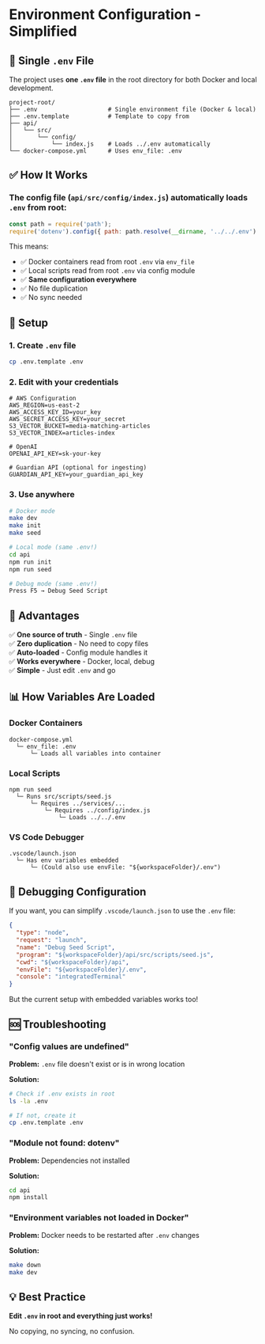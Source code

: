 # Environment Configuration - Simplified

## 📁 Single `.env` File

The project uses **one `.env` file** in the root directory for both Docker and local development.

```
project-root/
├── .env                    # Single environment file (Docker & local)
├── .env.template           # Template to copy from
├── api/
│   └── src/
│       └── config/
│           └── index.js    # Loads ../.env automatically
└── docker-compose.yml      # Uses env_file: .env
```

## ✅ How It Works

### The config file (`api/src/config/index.js`) automatically loads `.env` from root:

```javascript
const path = require('path');
require('dotenv').config({ path: path.resolve(__dirname, '../../.env') });
```

This means:
- ✅ Docker containers read from root `.env` via `env_file`
- ✅ Local scripts read from root `.env` via config module
- ✅ **Same configuration everywhere**
- ✅ No file duplication
- ✅ No sync needed

## 🚀 Setup

### 1. Create `.env` file

```bash
cp .env.template .env
```

### 2. Edit with your credentials

```env
# AWS Configuration
AWS_REGION=us-east-2
AWS_ACCESS_KEY_ID=your_key
AWS_SECRET_ACCESS_KEY=your_secret
S3_VECTOR_BUCKET=media-matching-articles
S3_VECTOR_INDEX=articles-index

# OpenAI
OPENAI_API_KEY=sk-your-key

# Guardian API (optional for ingesting)
GUARDIAN_API_KEY=your_guardian_api_key
```

### 3. Use anywhere

```bash
# Docker mode
make dev
make init
make seed

# Local mode (same .env!)
cd api
npm run init
npm run seed

# Debug mode (same .env!)
Press F5 → Debug Seed Script
```

## 🎯 Advantages

✅ **One source of truth** - Single `.env` file  
✅ **Zero duplication** - No need to copy files  
✅ **Auto-loaded** - Config module handles it  
✅ **Works everywhere** - Docker, local, debug  
✅ **Simple** - Just edit `.env` and go  

## 📊 How Variables Are Loaded

### Docker Containers
```
docker-compose.yml
  └─ env_file: .env
      └─ Loads all variables into container
```

### Local Scripts
```
npm run seed
  └─ Runs src/scripts/seed.js
      └─ Requires ../services/...
          └─ Requires ../config/index.js
              └─ Loads ../../.env
```

### VS Code Debugger
```
.vscode/launch.json
  └─ Has env variables embedded
      └─ (Could also use envFile: "${workspaceFolder}/.env")
```

## 🔧 Debugging Configuration

If you want, you can simplify `.vscode/launch.json` to use the `.env` file:

```json
{
  "type": "node",
  "request": "launch",
  "name": "Debug Seed Script",
  "program": "${workspaceFolder}/api/src/scripts/seed.js",
  "cwd": "${workspaceFolder}/api",
  "envFile": "${workspaceFolder}/.env",
  "console": "integratedTerminal"
}
```

But the current setup with embedded variables works too!

## 🆘 Troubleshooting

### "Config values are undefined"

**Problem:** `.env` file doesn't exist or is in wrong location

**Solution:**
```bash
# Check if .env exists in root
ls -la .env

# If not, create it
cp .env.template .env
```

### "Module not found: dotenv"

**Problem:** Dependencies not installed

**Solution:**
```bash
cd api
npm install
```

### "Environment variables not loaded in Docker"

**Problem:** Docker needs to be restarted after `.env` changes

**Solution:**
```bash
make down
make dev
```

## 💡 Best Practice

**Edit `.env` in root and everything just works!**

No copying, no syncing, no confusion.
